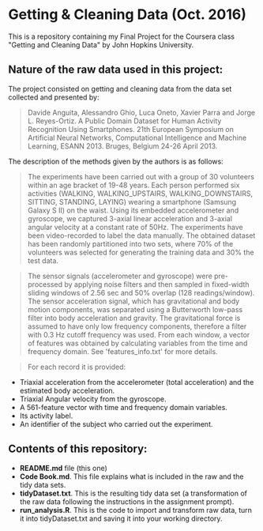 # Getting & Cleaning Data (Oct. 2016)

This is a repository containing my Final Project for the Coursera class "Getting and Cleaning Data" by John Hopkins University.

Nature of the raw data used in this project:
--------------------------------------------
The project consisted on getting and cleaning data from the data set collected and presented by:
  >Davide Anguita, Alessandro Ghio, Luca Oneto, Xavier Parra and Jorge L. Reyes-Ortiz. 
  A Public Domain Dataset for Human Activity Recognition Using Smartphones. 
  21th European Symposium on Artificial Neural Networks, Computational 
  Intelligence and Machine Learning, ESANN 2013. Bruges, Belgium 24-26 April 2013.

The description of the methods given by the authors is as follows:
> The experiments have been carried out with a group of 30 volunteers within an age bracket of 19-48 years. Each person performed six activities (WALKING, WALKING_UPSTAIRS, WALKING_DOWNSTAIRS, SITTING, STANDING, LAYING) wearing a smartphone (Samsung Galaxy S II) on the waist. Using its embedded accelerometer and gyroscope, we captured 3-axial linear acceleration and 3-axial angular velocity at a constant rate of 50Hz. The experiments have been video-recorded to label the data manually. The obtained dataset has been randomly partitioned into two sets, where 70% of the volunteers was selected for generating the training data and 30% the test data. 

> The sensor signals (accelerometer and gyroscope) were pre-processed by applying noise filters and then sampled in fixed-width sliding windows of 2.56 sec and 50% overlap (128 readings/window). The sensor acceleration signal, which has gravitational and body motion components, was separated using a Butterworth low-pass filter into body acceleration and gravity. The gravitational force is assumed to have only low frequency components, therefore a filter with 0.3 Hz cutoff frequency was used. From each window, a vector of features was obtained by calculating variables from the time and frequency domain. See 'features_info.txt' for more details.

> For each record it is provided:
- Triaxial acceleration from the accelerometer (total acceleration) and the estimated body acceleration.
- Triaxial Angular velocity from the gyroscope. 
- A 561-feature vector with time and frequency domain variables. 
- Its activity label. 
- An identifier of the subject who carried out the experiment.

Contents of this repository:
-----------------------------
- **README.md** file (this one)
- **Code Book.md**. This file explains what is included in the raw and the tidy data sets.
- **tidyDataset.txt**. This is the resulting tidy data set (a transformation of the raw data following the instructions in the assignment prompt).
- **run_analysis.R**. This is the code to import and transform raw data, turn it into tidyDataset.txt and saving it into your working directory.
